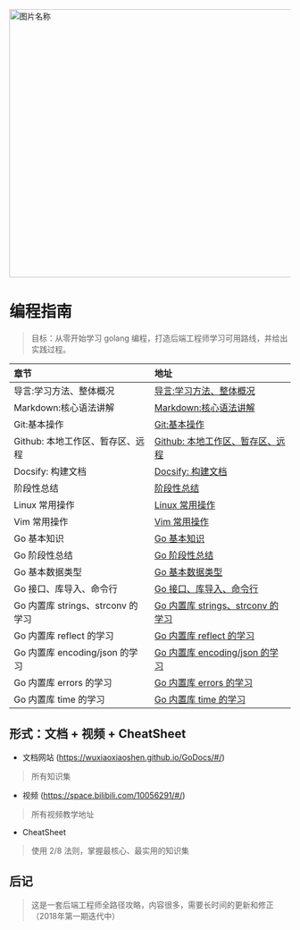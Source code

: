 

<img src="http://ww1.sinaimg.cn/large/741fdb86gy1fvpnhh73wsj21hc0u0dge.jpg" width = "1200" height = "480" alt="图片名称" align=center />

<!-- ![](http://ww1.sinaimg.cn/large/741fdb86gy1fvpnhh73wsj21hc0u0dge.jpg) -->



# 编程指南

> 目标：从零开始学习 golang 编程，打造后端工程师学习可用路线，并给出实践过程。



|  章节          | 地址     |
| :------------- | :------------- |
| 导言:学习方法、整体概况      | [导言:学习方法、整体概况](https://www.bilibili.com/video/av33445011/)       |
|Markdown:核心语法讲解|[Markdown:核心语法讲解](https://www.bilibili.com/video/av33445195/)|
|Git:基本操作|[Git:基本操作](https://www.bilibili.com/video/av33445375/)|
|Github: 本地工作区、暂存区、远程|[Github: 本地工作区、暂存区、远程](https://www.bilibili.com/video/av33581060)|
|Docsify: 构建文档|[Docsify: 构建文档](https://www.bilibili.com/video/av33581127)|
|阶段性总结|[阶段性总结](https://www.bilibili.com/video/av33645128)|
|Linux 常用操作|[Linux 常用操作](https://www.bilibili.com/video/av33939597)|
|Vim 常用操作|[Vim 常用操作](https://www.bilibili.com/video/av34063131)|
|Go 基本知识|[Go 基本知识](https://www.bilibili.com/video/av34339776/)|
|Go 阶段性总结|[Go 阶段性总结](https://www.bilibili.com/video/av34903241)|
|Go 基本数据类型|[Go 基本数据类型](https://www.bilibili.com/video/av34965879)|
|Go 接口、库导入、命令行|[Go 接口、库导入、命令行](https://www.bilibili.com/video/av35391979)|
|Go 内置库 strings、strconv 的学习|[Go 内置库 strings、strconv 的学习](https://www.bilibili.com/video/av35857188/)|
|Go 内置库 reflect 的学习|[Go 内置库 reflect 的学习](https://www.bilibili.com/video/av36279026)|
|Go 内置库 encoding/json 的学习|[Go 内置库 encoding/json 的学习](https://www.bilibili.com/video/av36413598/)|
|Go 内置库 errors 的学习|[Go 内置库 errors 的学习](http://www.bilibili.com/video/av36541153)|
|Go 内置库 time 的学习|[Go 内置库 time 的学习]()|





## 形式：文档 + 视频 + CheatSheet

- 文档网站 (https://wuxiaoxiaoshen.github.io/GoDocs/#/)
> 所有知识集

- 视频 (https://space.bilibili.com/10056291/#/)
> 所有视频教学地址

- CheatSheet
> 使用 2/8 法则，掌握最核心、最实用的知识集


## 后记

> 这是一套后端工程师全路径攻略，内容很多，需要长时间的更新和修正 （2018年第一期迭代中）
